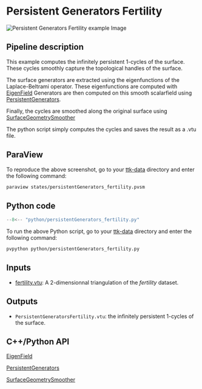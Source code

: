 # Persistent Generators Fertility

![Persistent Generators Fertility example Image](https://topology-tool-kit.github.io/img/gallery/persistentGenerators_fertility.jpg)

## Pipeline description
This example computes the infinitely persistent 1-cycles of the surface.
These cycles smoothly capture the topological handles of the surface.

The surface generators are extracted using the eigenfunctions of the Laplace-Beltrami operator. These eigenfunctions are computed with [EigenField](https://topology-tool-kit.github.io/doc/html/classttkEigenField.html)
Generators are then computed on this smooth scalarfield using [PersistentGenerators](https://topology-tool-kit.github.io/doc/html/classttkPersistentGenerators.html).

Finally, the cycles are smoothed along the original surface using [SurfaceGeometrySmoother](https://topology-tool-kit.github.io/doc/html/classttkSurfaceGeometrySmoother.html)

The python script simply computes the cycles and saves the result as a .vtu file.

## ParaView
To reproduce the above screenshot, go to your [ttk-data](https://github.com/topology-tool-kit/ttk-data) directory and enter the following command:
``` bash
paraview states/persistentGenerators_fertility.pvsm
```

## Python code

``` python  linenums="1"
--8<-- "python/persistentGenerators_fertility.py"
```

To run the above Python script, go to your [ttk-data](https://github.com/topology-tool-kit/ttk-data) directory and enter the following command:
``` bash
pvpython python/persistentGenerators_fertility.py
```


## Inputs
- [fertility.vtu](https://github.com/topology-tool-kit/ttk-data/raw/dev/fertility.vtu): A 2-dimensionnal triangulation of the *fertility* dataset.

## Outputs
-  `PersistentGeneratorsFertility.vtu`: the infinitely persistent 1-cycles of the surface.


## C++/Python API

[EigenField](https://topology-tool-kit.github.io/doc/html/classttkEigenField.html)

[PersistentGenerators](https://topology-tool-kit.github.io/doc/html/classttkPersistentGenerators.html)

[SurfaceGeometrySmoother](https://topology-tool-kit.github.io/doc/html/classttkSurfaceGeometrySmoother.html)

